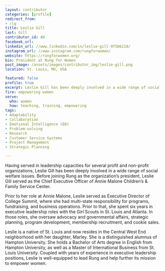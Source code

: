 ```yaml
---
layout: contributor
categories: [profile]
redirect_from:
- /lg
title: Leslie Gill
last: Gill
contributor_id: 40
facebook_url: 
linkedin_url: //www.linkedin.com/in/leslie-gill-97586218/
instagram_url: //www.instagram.com/rungforwomen/
website: https://rungforwomen.org/
bio: President at Rung for Women
post_image: /assets/images/contributor_img/leslie-gill.png
location: St. Louis, MO, USA

featured: false
profile: true
excerpt: Leslie Gill has been deeply involved in a wide range of social welfare issues.
fire: empowering women
serve:
  who: women
  how: teaching, training, empowering
tags:
- Adaptability
- Collaboration
- Emotional Intelligence (EQ)
- Problem-solving
- Research
- Customer Service Systems
- Project Management
- Strategic Planning

---
```

Having served in leadership capacities for several profit and non-profit organizations, Leslie Gill has been deeply involved in a wide range of social welfare issues. Before joining Rung as the organization’s president, Leslie Gill served as the Chief Executive Officer of Annie Malone Children’s & Family Service Center.

Prior to her role at Annie Malone, Leslie served as Executive Director of College Summit, where she had multi-state responsibility for programs, fundraising, and business operations. Prior to that, she spent six years in executive leadership roles with the Girl Scouts in St. Louis and Atlanta. In those roles, she oversaw advocacy and governmental affairs, strategic planning, program development, membership recruitment, and cookie sales.

Leslie is a native of St. Louis and now resides in the Central West End neighborhood with her daughter, Marley. She is a distinguished alumnus of Hampton University. She holds a Bachelor of Arts degree in English from Hampton University, as well as a Master of International Business from St. Louis University. Coupled with years of experience in executive leadership positions, Leslie is well-equipped to lead Rung and help further its mission to empower women.